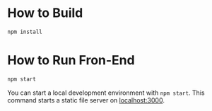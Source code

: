 
# How to Build

```bash
npm install
```

# How to Run Fron-End

```bash
npm start
```

You can start a local development environment with `npm start`. This command starts a static file server on [localhost:3000](http://localhost:3000).
